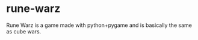 rune-warz
=========

Rune Warz is a game made with python+pygame and is basically the same as cube wars.

